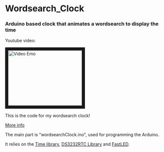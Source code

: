 # Wordsearch_Clock

### Arduino based clock that animates a wordsearch to display the time


Youtube video:

<a href="http://www.youtube.com/watch?feature=player_embedded&v=63ALiYsWzBI
" target="_blank"><img src="http://img.youtube.com/vi/63ALiYsWzBI/0.jpg" 
alt="Video Emo" width="240" height="180" border="10" /></a>

This is the code for my wordsearch clock!

[More info](http://danny.makesthings.work/wordsearchclock.html)

The main part is "wordsearchClock.ino", used for programming the Arduino.

It relies on the [Time library](https://www.pjrc.com/teensy/td_libs_Time.html), [DS3232RTC Library](https://github.com/JChristensen/DS3232RTC) and [FastLED](http://fastled.io).
